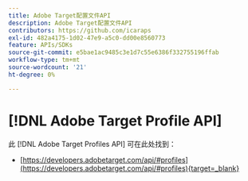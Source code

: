 ```yaml
---
title: Adobe Target配置文件API
description: Adobe Target配置文件API
contributors: https://github.com/icaraps
exl-id: 482a4175-1d02-47e9-a5c0-dd00e8560773
feature: APIs/SDKs
source-git-commit: e5bae1ac9485c3e1d7c55e6386f332755196ffab
workflow-type: tm+mt
source-wordcount: '21'
ht-degree: 0%

---
```


# [!DNL Adobe Target Profile API]

此 [!DNL Adobe Target Profiles API] 可在此处找到：

* [https://developers.adobetarget.com/api/#profiles](https://developers.adobetarget.com/api/#profiles){target=_blank}
